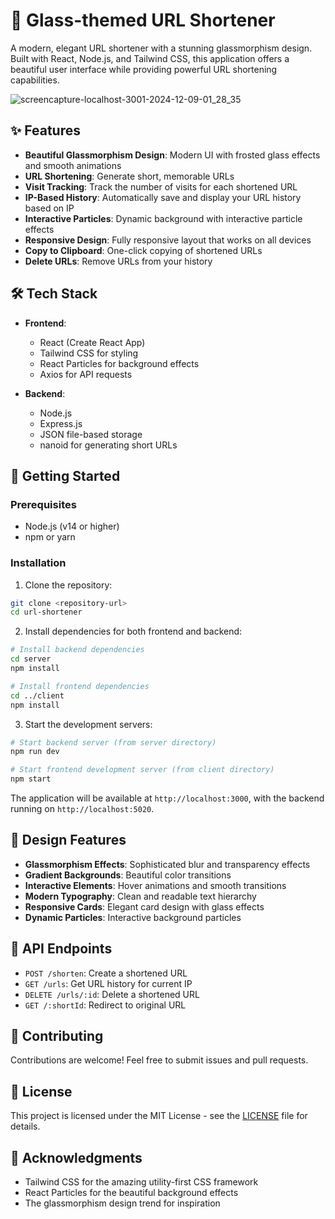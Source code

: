 # 🌟 Glass-themed URL Shortener

A modern, elegant URL shortener with a stunning glassmorphism design. Built with React, Node.js, and Tailwind CSS, this application offers a beautiful user interface while providing powerful URL shortening capabilities.

![screencapture-localhost-3001-2024-12-09-01_28_35](https://github.com/user-attachments/assets/4ef5e819-fc23-4468-b42b-8c3cceba51ae)

## ✨ Features

- **Beautiful Glassmorphism Design**: Modern UI with frosted glass effects and smooth animations
- **URL Shortening**: Generate short, memorable URLs
- **Visit Tracking**: Track the number of visits for each shortened URL
- **IP-Based History**: Automatically save and display your URL history based on IP
- **Interactive Particles**: Dynamic background with interactive particle effects
- **Responsive Design**: Fully responsive layout that works on all devices
- **Copy to Clipboard**: One-click copying of shortened URLs
- **Delete URLs**: Remove URLs from your history

## 🛠️ Tech Stack

- **Frontend**:
  - React (Create React App)
  - Tailwind CSS for styling
  - React Particles for background effects
  - Axios for API requests

- **Backend**:
  - Node.js
  - Express.js
  - JSON file-based storage
  - nanoid for generating short URLs

## 🚀 Getting Started

### Prerequisites
- Node.js (v14 or higher)
- npm or yarn

### Installation

1. Clone the repository:
```bash
git clone <repository-url>
cd url-shortener
```

2. Install dependencies for both frontend and backend:
```bash
# Install backend dependencies
cd server
npm install

# Install frontend dependencies
cd ../client
npm install
```

3. Start the development servers:

```bash
# Start backend server (from server directory)
npm run dev

# Start frontend development server (from client directory)
npm start
```

The application will be available at `http://localhost:3000`, with the backend running on `http://localhost:5020`.

## 🎨 Design Features

- **Glassmorphism Effects**: Sophisticated blur and transparency effects
- **Gradient Backgrounds**: Beautiful color transitions
- **Interactive Elements**: Hover animations and smooth transitions
- **Modern Typography**: Clean and readable text hierarchy
- **Responsive Cards**: Elegant card design with glass effects
- **Dynamic Particles**: Interactive background particles

## 📝 API Endpoints

- `POST /shorten`: Create a shortened URL
- `GET /urls`: Get URL history for current IP
- `DELETE /urls/:id`: Delete a shortened URL
- `GET /:shortId`: Redirect to original URL

## 🤝 Contributing

Contributions are welcome! Feel free to submit issues and pull requests.

## 📄 License

This project is licensed under the MIT License - see the [LICENSE](LICENSE) file for details.

## 🙏 Acknowledgments

- Tailwind CSS for the amazing utility-first CSS framework
- React Particles for the beautiful background effects
- The glassmorphism design trend for inspiration
